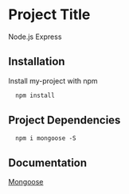 
# Project Title

Node.js Express


## Installation

Install my-project with npm

```bash
  npm install 
```
## Project Dependencies
```node
  npm i mongoose -S
```


## Documentation

[Mongoose](https://mongoosejs.com/docs/connections.html)